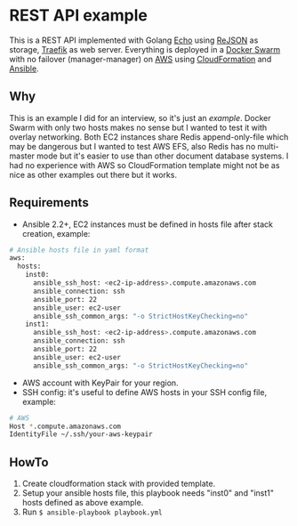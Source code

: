 # REST API example
This is a REST API implemented with Golang [Echo](https://echo.labstack.com/) using [ReJSON](https://oss.redislabs.com/rejson/) as storage, [Traefik](https://traefik.io/) as web server.
Everything is deployed in a [Docker Swarm](https://docs.docker.com/engine/swarm/) with no failover (manager-manager) on [AWS](https://aws.amazon.com/) using [CloudFormation](https://aws.amazon.com/cloudformation/) and [Ansible](https://www.ansible.com/).

## Why
This is an example I did for an interview, so it's just an _example_. Docker Swarm with only two hosts makes no sense but I wanted to test it with overlay networking. Both EC2 instances share Redis append-only-file which may be dangerous but I wanted to test AWS EFS, also Redis has no multi-master mode but it's easier to use than other document database systems. I had no experience with AWS so CloudFormation template might not be as nice as other examples out there but it works.

## Requirements
* Ansible 2.2+, EC2 instances must be defined in hosts file after stack creation, example:

```bash
# Ansible hosts file in yaml format
aws:
  hosts:
    inst0:
      ansible_ssh_host: <ec2-ip-address>.compute.amazonaws.com
      ansible_connection: ssh
      ansible_port: 22
      ansible_user: ec2-user
      ansible_ssh_common_args: "-o StrictHostKeyChecking=no"
    inst1:
      ansible_ssh_host: <ec2-ip-address>.compute.amazonaws.com
      ansible_connection: ssh
      ansible_port: 22
      ansible_user: ec2-user
      ansible_ssh_common_args: "-o StrictHostKeyChecking=no"
```

* AWS account with KeyPair for your region.
* SSH config: it's useful to define AWS hosts in your SSH config file, example:

```bash
# AWS
Host *.compute.amazonaws.com
IdentityFile ~/.ssh/your-aws-keypair
```

## HowTo
1. Create cloudformation stack with provided template.
2. Setup your ansible hosts file, this playbook needs "inst0" and "inst1" hosts defined as above example.
3. Run `$ ansible-playbook playbook.yml`
